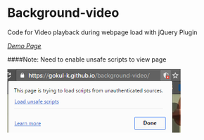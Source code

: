 # Background-video

Code for Video playback during webpage load with jQuery Plugin

*[Demo Page](https://gokul-k.github.io/background-video/)*

####Note: Need to enable unsafe scripts to view page

![alt text](https://github.com/gokul-k/background-video/blob/master/enable_script.png)
